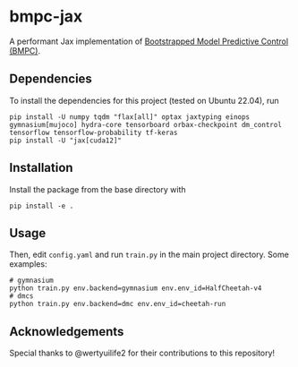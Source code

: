 # bmpc-jax

A performant Jax implementation of [Bootstrapped Model Predictive Control (BMPC)](https://openreview.net/forum?id=i7jAYFYDcM&noteId=i6zMv7RzgX). 

## Dependencies

To install the dependencies for this project (tested on Ubuntu 22.04), run

```[bash]
pip install -U numpy tqdm "flax[all]" optax jaxtyping einops gymnasium[mujoco] hydra-core tensorboard orbax-checkpoint dm_control tensorflow tensorflow-probability tf-keras
pip install -U "jax[cuda12]"
```

## Installation

Install the package from the base directory with

```[bash]
pip install -e .
```

## Usage

Then, edit ```config.yaml``` and run ```train.py``` in the main project directory. Some examples:

```[bash]
# gymnasium 
python train.py env.backend=gymnasium env.env_id=HalfCheetah-v4 
# dmcs
python train.py env.backend=dmc env.env_id=cheetah-run   
```

## Acknowledgements

Special thanks to @wertyuilife2 for their contributions to this repository!